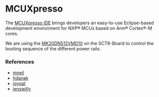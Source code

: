# MCUXpresso

The [MCUXpresso IDE](https://www.nxp.com/design/software/development-software/mcuxpresso-software-and-tools-/mcuxpresso-integrated-development-environment-ide:MCUXpresso-IDE) brings developers an easy-to-use Eclipse-based development environment for NXP® MCUs based on Arm® Cortex®-M cores.

We are using the [MK20DN512VMD10](https://www.nxp.com/part/MK20DN512VMD10#/) on the SCT8-Board to control the booting sequence of the different power rails.

### References
  - [mneil](https://gist.github.com/mneil/f0894b715c43a5387b15a30afd7015e1)
  - [hdanak](https://github.com/hdanak/docker)
  - [joyqat](https://hub.docker.com/r/joyqat/mcuxpresso/dockerfile)
  - [jenswilly](https://hub.docker.com/r/jenswilly/mcuxpresso)

